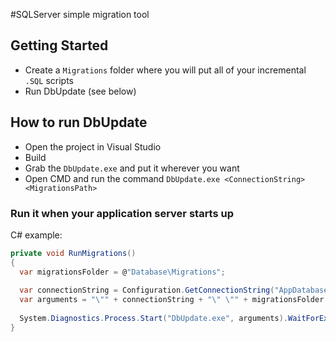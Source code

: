 #SQLServer simple migration tool

## Getting Started

- Create a `Migrations` folder where you will put all of your incremental `.SQL` scripts
- Run DbUpdate (see below)

## How to run DbUpdate

- Open the project in Visual Studio
- Build
- Grab the `DbUpdate.exe` and put it wherever you want
- Open CMD and run the command `DbUpdate.exe <ConnectionString> <MigrationsPath>`

### Run it when your application server starts up

C# example:
```cs
private void RunMigrations()
{
  var migrationsFolder = @"Database\Migrations";
  
  var connectionString = Configuration.GetConnectionString("AppDatabase");
  var arguments = "\"" + connectionString + "\" \"" + migrationsFolder + "\"";
  
  System.Diagnostics.Process.Start("DbUpdate.exe", arguments).WaitForExit();
}
```
